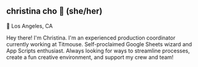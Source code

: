 ## christina cho 🌱 (she/her)

📍 Los Angeles, CA


Hey there! I'm Christina. I'm an experienced production coordinator currently working at Titmouse. Self-proclaimed Google Sheets wizard and App Scripts enthusiast. Always looking for ways to streamline processes, create a fun creative environment, and support my crew and team!
